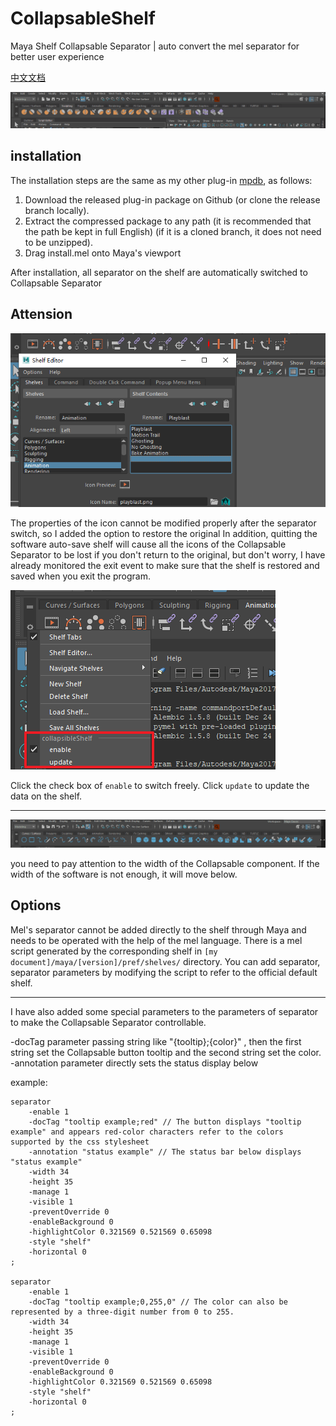 # CollapsableShelf

Maya Shelf Collapsable Separator | auto convert the mel separator for better user experience

[中文文档](./README_zh_CN.md)

![alt](img/01.gif)

## installation

The installation steps are the same as my other plug-in [mpdb](https://github.com/FXTD-ODYSSEY/mpdb), as follows: 

1. Download the released plug-in package on Github (or clone the release branch locally). 
2. Extract the compressed package to any path (it is recommended that the path be kept in full English) (if it is a cloned branch, it does not need to be unzipped). 
3. Drag install.mel onto Maya's viewport

After installation, all separator on the shelf are automatically switched to Collapsable Separator

## Attension

![alt](img/02.png)

The properties of the icon cannot be modified properly after the separator switch, so I added the option to restore the original
In addition, quitting the software auto-save shelf will cause all the icons of the Collapsable Separator to be lost if you don't return to the original, but don't worry, I have already monitored the exit event to make sure that the shelf is restored and saved when you exit the program.

![alt](img/03.png)

Click the check box of `enable` to switch freely. 
Click `update` to update the data on the shelf.


---

![alt](img/04.gif)

you need to pay attention to the width of the Collapsable component. If the width of the software is not enough, it will move below.

## Options

Mel's separator cannot be added directly to the shelf through Maya and needs to be operated with the help of the mel language. 
There is a mel script generated by the corresponding shelf in `[my document]/maya/[version]/pref/shelves/` directory. 
You can add separator, separator parameters by modifying the script to refer to the official default shelf.

---

I have also added some special parameters to the parameters of separator to make the Collapsable Separator controllable.

-docTag parameter passing string like "{tooltip};{color}" , then the first string set the Collapsable button tooltip and the second string set the color.
-annotation parameter directly sets the status display below

example:

```mel
separator
    -enable 1
    -docTag "tooltip example;red" // The button displays "tooltip example" and appears red-color characters refer to the colors supported by the css stylesheet 
    -annotation "status example" // The status bar below displays "status example"
    -width 34
    -height 35
    -manage 1
    -visible 1
    -preventOverride 0
    -enableBackground 0
    -highlightColor 0.321569 0.521569 0.65098 
    -style "shelf" 
    -horizontal 0
;

separator
    -enable 1
    -docTag "tooltip example;0,255,0" // The color can also be represented by a three-digit number from 0 to 255.
    -width 34
    -height 35
    -manage 1
    -visible 1
    -preventOverride 0
    -enableBackground 0
    -highlightColor 0.321569 0.521569 0.65098 
    -style "shelf" 
    -horizontal 0
;
```